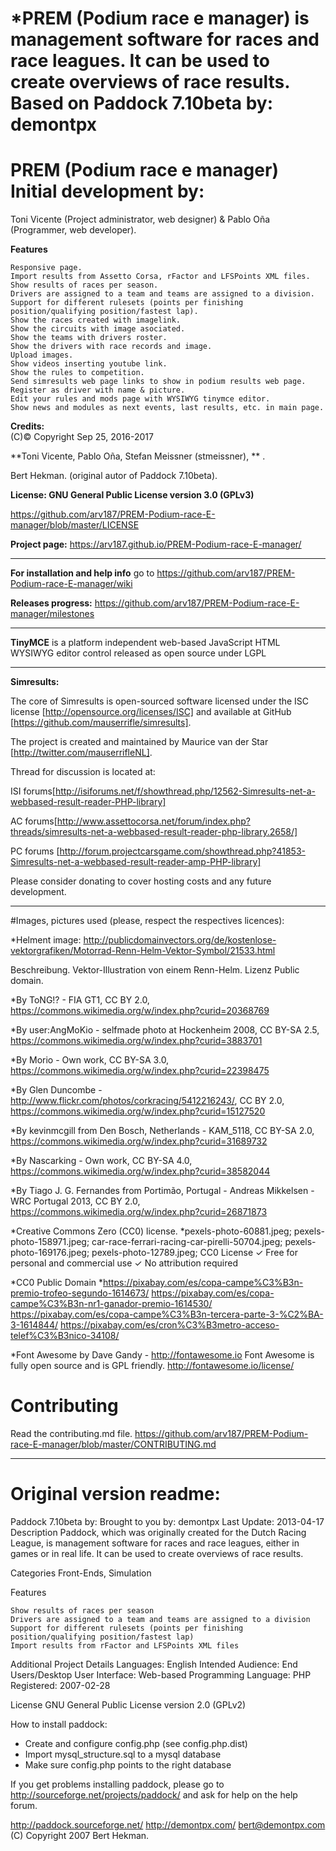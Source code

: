 # *PREM (Podium race e manager) is management software for races and race leagues. It can be used to create overviews of race results. Based on Paddock 7.10beta by: demontpx


# PREM (Podium race e manager) Initial development by:
Toni Vicente (Project administrator, web designer) & Pablo Oña (Programmer, web developer).

**Features**

    Responsive page.
    Import results from Assetto Corsa, rFactor and LFSPoints XML files.
    Show results of races per season.
    Drivers are assigned to a team and teams are assigned to a division.
    Support for different rulesets (points per finishing position/qualifying position/fastest lap).
    Show the races created with imagelink.
    Show the circuits with image asociated.
    Show the teams with drivers roster.
    Show the drivers with race records and image.
    Upload images.
    Show videos inserting youtube link.
    Show the rules to competition.
    Send simresults web page links to show in podium results web page.
    Register as driver with name & picture.
    Edit your rules and mods page with WYSIWYG tinymce editor.
    Show news and modules as next events, last results, etc. in main page.
    
    
**Credits:**    
(C)© Copyright Sep 25, 2016-2017

**Toni Vicente, Pablo Oña, Stefan Meissner (stmeissner), **
.

Bert Hekman. (original autor of Paddock 7.10beta).


**License: GNU General Public License version 3.0 (GPLv3)**

https://github.com/arv187/PREM-Podium-race-E-manager/blob/master/LICENSE

**Project page:** https://arv187.github.io/PREM-Podium-race-E-manager/

---
**For installation and help info** go to https://github.com/arv187/PREM-Podium-race-E-manager/wiki

**Releases progress:** https://github.com/arv187/PREM-Podium-race-E-manager/milestones

---

<strong>TinyMCE</strong> is a platform independent web-based JavaScript HTML WYSIWYG
editor control released as open source under LGPL

---

<strong>Simresults:</strong>

The core of Simresults is open-sourced software licensed under the ISC license [http://opensource.org/licenses/ISC] and available at GitHub [https://github.com/mauserrifle/simresults].

The project is created and maintained by Maurice van der Star [http://twitter.com/mauserrifleNL].

Thread for discussion is located at:

ISI forums[http://isiforums.net/f/showthread.php/12562-Simresults-net-a-webbased-result-reader-PHP-library]

AC forums[http://www.assettocorsa.net/forum/index.php?threads/simresults-net-a-webbased-result-reader-php-library.2658/]  

PC forums [http://forum.projectcarsgame.com/showthread.php?41853-Simresults-net-a-webbased-result-reader-amp-PHP-library]

Please consider donating to cover hosting costs and any future development. 

---
#Images, pictures used (please, respect the respectives licences):

*Helment image:
http://publicdomainvectors.org/de/kostenlose-vektorgrafiken/Motorrad-Renn-Helm-Vektor-Symbol/21533.html

Beschreibung. Vektor-Illustration von einem Renn-Helm. Lizenz Public domain.


*By ToNG!? - FIA GT1, CC BY 2.0, https://commons.wikimedia.org/w/index.php?curid=20368769

*By user:AngMoKio - selfmade photo at Hockenheim 2008, CC BY-SA 2.5, https://commons.wikimedia.org/w/index.php?curid=3883701

*By Morio - Own work, CC BY-SA 3.0, https://commons.wikimedia.org/w/index.php?curid=22398475

*By Glen Duncombe - http://www.flickr.com/photos/corkracing/5412216243/, CC BY 2.0, https://commons.wikimedia.org/w/index.php?curid=15127520

*By kevinmcgill from Den Bosch, Netherlands - KAM_5118, CC BY-SA 2.0, https://commons.wikimedia.org/w/index.php?curid=31689732

*By Nascarking - Own work, CC BY-SA 4.0, https://commons.wikimedia.org/w/index.php?curid=38582044

*By Tiago J. G. Fernandes from Portimão, Portugal - Andreas Mikkelsen - WRC Portugal 2013, CC BY 2.0, https://commons.wikimedia.org/w/index.php?curid=26871873

*Creative Commons Zero (CC0) license.
*pexels-photo-60881.jpeg; pexels-photo-158971.jpeg; car-race-ferrari-racing-car-pirelli-50704.jpeg; pexels-photo-169176.jpeg;
pexels-photo-12789.jpeg; CC0 License ✓ Free for personal and commercial use ✓ No attribution required

*CC0 Public Domain
*https://pixabay.com/es/copa-campe%C3%B3n-premio-trofeo-segundo-1614673/
https://pixabay.com/es/copa-campe%C3%B3n-nr1-ganador-premio-1614530/
https://pixabay.com/es/copa-campe%C3%B3n-tercera-parte-3-%C2%BA-3-1614844/
https://pixabay.com/es/cron%C3%B3metro-acceso-telef%C3%B3nico-34108/

*Font Awesome by Dave Gandy - http://fontawesome.io
Font Awesome is fully open source and is GPL friendly. http://fontawesome.io/license/ 

# Contributing

Read the contributing.md file. https://github.com/arv187/PREM-Podium-race-E-manager/blob/master/CONTRIBUTING.md

---




# Original version readme:

Paddock 7.10beta by:
Brought to you by: demontpx
Last Update: 2013-04-17
 Description  Paddock, which was originally created for the Dutch Racing League, is management software for races and race leagues, either in games or in real life. It can be used to create overviews of race results.


Categories
Front-Ends, Simulation


Features

    Show results of races per season
    Drivers are assigned to a team and teams are assigned to a division
    Support for different rulesets (points per finishing position/qualifying position/fastest lap)
    Import results from rFactor and LFSPoints XML files

Additional Project Details
Languages: English
Intended Audience: End Users/Desktop
User Interface: Web-based
Programming Language: PHP
Registered: 2007-02-28

License
GNU General Public License version 2.0 (GPLv2)

How to install paddock:

- Create and configure config.php (see config.php.dist)
- Import mysql_structure.sql to a mysql database
- Make sure config.php points to the right database


If you get problems installing paddock, please go to http://sourceforge.net/projects/paddock/ and ask for help on the help forum.

http://paddock.sourceforge.net/
http://demontpx.com/
bert@demontpx.com
(C) Copyright 2007 Bert Hekman.
